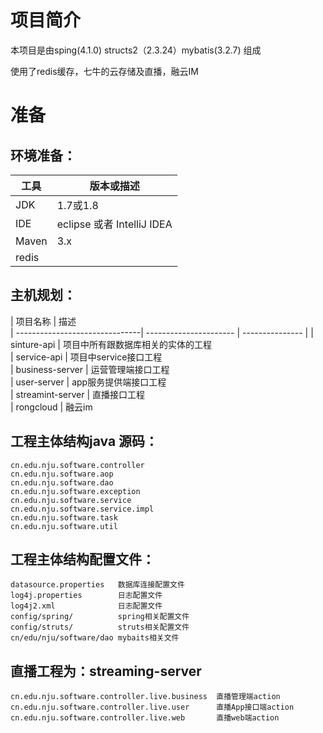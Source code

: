 # 项目简介
本项目是由sping(4.1.0) structs2（2.3.24）mybatis(3.2.7) 组成

使用了redis缓存，七牛的云存储及直播，融云IM



# 准备

## 环境准备：

| 工具    | 版本或描述                |
| ----- | -------------------- |
| JDK   | 1.7或1.8                  |
| IDE   | eclipse 或者 IntelliJ IDEA |
| Maven | 3.x                  |
| redis |                   |


## 主机规划：

| 项目名称                        | 描述                     
| -------------------------------| ---------------------- | --------------- |
| sinture-api                    | 项目中所有跟数据库相关的实体的工程        
| service-api					 | 项目中service接口工程    
| business-server                | 运营管理端接口工程               
| user-server                    | app服务提供端接口工程                
| streamint-server               | 直播接口工程     
| rongcloud						 | 融云im   

## 工程主体结构java 源码：

	cn.edu.nju.software.controller
	cn.edu.nju.software.aop					
	cn.edu.nju.software.dao					
	cn.edu.nju.software.exception			    
	cn.edu.nju.software.service
	cn.edu.nju.software.service.impl
	cn.edu.nju.software.task				
	cn.edu.nju.software.util				

## 工程主体结构配置文件：	

	datasource.properties   数据库连接配置文件
	log4j.properties		日志配置文件
	log4j2.xml				日志配置文件
	config/spring/			spring相关配置文件
	config/struts/			struts相关配置文件
	cn/edu/nju/software/dao mybaits相关文件

## 直播工程为：streaming-server

	cn.edu.nju.software.controller.live.business  直播管理端action
	cn.edu.nju.software.controller.live.user	  直播App接口端action
	cn.edu.nju.software.controller.live.web	      直播web端action
